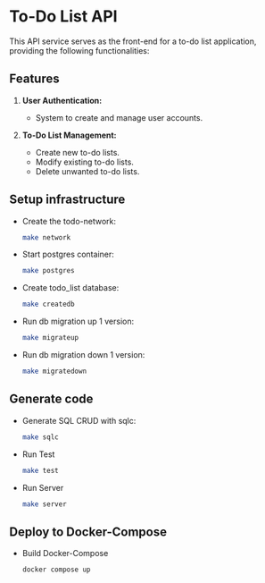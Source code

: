 # To-Do List API

This API service serves as the front-end for a to-do list application, providing the following functionalities:

## Features

1. **User Authentication:**
   - System to create and manage user accounts.
   
2. **To-Do List Management:**
   - Create new to-do lists.
   - Modify existing to-do lists.
   - Delete unwanted to-do lists.

## Setup infrastructure
- Create the todo-network:
    ```bash
    make network
- Start postgres container:
    ```bash
    make postgres
- Create todo_list database:
    ```bash
    make createdb
- Run db migration up 1 version:
    ```bash
    make migrateup
- Run db migration down 1 version:
    ```bash
    make migratedown
## Generate code
- Generate SQL CRUD with sqlc:
    ```bash
    make sqlc
- Run Test
    ```bash
    make test
- Run Server
    ```bash
    make server
## Deploy to Docker-Compose
- Build Docker-Compose
    ```bash
    docker compose up